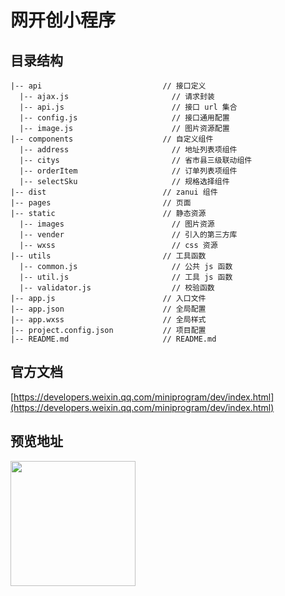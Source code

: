 # 网开创小程序

## 目录结构

```
|-- api                           // 接口定义
  |-- ajax.js                       // 请求封装
  |-- api.js                        // 接口 url 集合
  |-- config.js                     // 接口通用配置
  |-- image.js                      // 图片资源配置
|-- components                    // 自定义组件
  |-- address                       // 地址列表项组件
  |-- citys                         // 省市县三级联动组件
  |-- orderItem                     // 订单列表项组件
  |-- selectSku                     // 规格选择组件
|-- dist                          // zanui 组件
|-- pages                         // 页面
|-- static                        // 静态资源
  |-- images                        // 图片资源
  |-- vender                        // 引入的第三方库
  |-- wxss                          // css 资源
|-- utils                         // 工具函数
  |-- common.js                     // 公共 js 函数
  |-- util.js                       // 工具 js 函数
  |-- validator.js                  // 校验函数
|-- app.js                        // 入口文件
|-- app.json                      // 全局配置
|-- app.wxss                      // 全局样式
|-- project.config.json           // 项目配置
|-- README.md                     // README.md
```

## 官方文档

[https://developers.weixin.qq.com/miniprogram/dev/index.html](https://developers.weixin.qq.com/miniprogram/dev/index.html)


## 预览地址

<img src="http://version.wx.wygoo.com/applet.jpg" width="200">